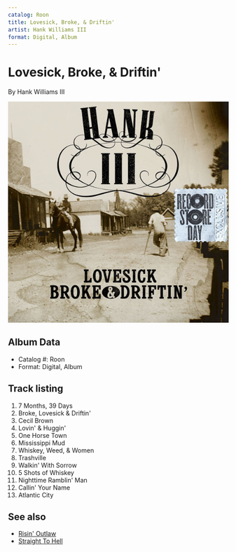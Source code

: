 ```yaml
---
catalog: Roon
title: Lovesick, Broke, & Driftin'
artist: Hank Williams III
format: Digital, Album
---
```


# Lovesick, Broke, & Driftin'

By Hank Williams III

![](../../assets/albumcovers/Hank_Williams_III-Lovesick__Broke__and_Driftin.png)

## Album Data

- Catalog #: Roon
- Format: Digital, Album


## Track listing


1. 7 Months, 39 Days
2. Broke, Lovesick & Driftin'
3. Cecil Brown
4. Lovin' & Huggin'
5. One Horse Town
6. Mississippi Mud
7. Whiskey, Weed, & Women
8. Trashville
9. Walkin' With Sorrow
10. 5 Shots of Whiskey
11. Nighttime Ramblin' Man
12. Callin' Your Name
13. Atlantic City


## See also

- [Risin' Outlaw](Risin_Outlaw.md)
- [Straight To Hell](Straight_To_Hell.md)
